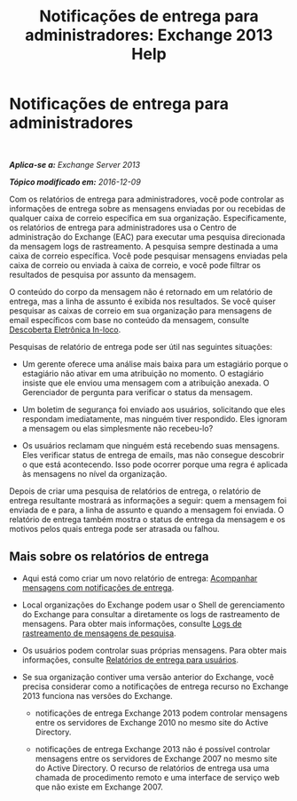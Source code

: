 ﻿---
title: 'Notificações de entrega para administradores: Exchange 2013 Help'
TOCTitle: Notificações de entrega para administradores
ms:assetid: d98623d3-e0b7-4cb9-93fb-6351b4a06137
ms:mtpsurl: https://technet.microsoft.com/pt-br/library/JJ919241(v=EXCHG.150)
ms:contentKeyID: 51407920
ms.date: 05/22/2018
mtps_version: v=EXCHG.150
ms.translationtype: MT
---

# Notificações de entrega para administradores

 

_**Aplica-se a:** Exchange Server 2013_

_**Tópico modificado em:** 2016-12-09_

Com os relatórios de entrega para administradores, você pode controlar as informações de entrega sobre as mensagens enviadas por ou recebidas de qualquer caixa de correio específica em sua organização. Especificamente, os relatórios de entrega para administradores usa o Centro de administração do Exchange (EAC) para executar uma pesquisa direcionada da mensagem logs de rastreamento. A pesquisa sempre destinada a uma caixa de correio específica. Você pode pesquisar mensagens enviadas pela caixa de correio ou enviada à caixa de correio, e você pode filtrar os resultados de pesquisa por assunto da mensagem.

O conteúdo do corpo da mensagem não é retornado em um relatório de entrega, mas a linha de assunto é exibida nos resultados. Se você quiser pesquisar as caixas de correio em sua organização para mensagens de email específicos com base no conteúdo da mensagem, consulte [Descoberta Eletrônica In-loco](in-place-ediscovery-exchange-2013-help.md).

Pesquisas de relatório de entrega pode ser útil nas seguintes situações:

  - Um gerente oferece uma análise mais baixa para um estagiário porque o estagiário não ativar em uma atribuição no momento. O estagiário insiste que ele enviou uma mensagem com a atribuição anexada. O Gerenciador de pergunta para verificar o status da mensagem.

  - Um boletim de segurança foi enviado aos usuários, solicitando que eles respondam imediatamente, mas ninguém tiver respondido. Eles ignoram a mensagem ou elas simplesmente não recebeu-lo?

  - Os usuários reclamam que ninguém está recebendo suas mensagens. Eles verificar status de entrega de emails, mas não consegue descobrir o que está acontecendo. Isso pode ocorrer porque uma regra é aplicada às mensagens no nível da organização.

Depois de criar uma pesquisa de relatórios de entrega, o relatório de entrega resultante mostrará as informações a seguir: quem a mensagem foi enviada de e para, a linha de assunto e quando a mensagem foi enviada. O relatório de entrega também mostra o status de entrega da mensagem e os motivos pelos quais entrega pode ser atrasada ou falhou.

## Mais sobre os relatórios de entrega

  - Aqui está como criar um novo relatório de entrega: [Acompanhar mensagens com notificações de entrega](track-messages-with-delivery-reports-exchange-2013-help.md).

  - Local organizações do Exchange podem usar o Shell de gerenciamento do Exchange para consultar a diretamente os logs de rastreamento de mensagens. Para obter mais informações, consulte [Logs de rastreamento de mensagens de pesquisa](search-message-tracking-logs-exchange-2013-help.md).

  - Os usuários podem controlar suas próprias mensagens. Para obter mais informações, consulte [Relatórios de entrega para usuários](https://go.microsoft.com/fwlink/?linkid=279920).

  - Se sua organização contiver uma versão anterior do Exchange, você precisa considerar como a notificações de entrega recurso no Exchange 2013 funciona nas versões do Exchange.
    
      - notificações de entrega Exchange 2013 podem controlar mensagens entre os servidores de Exchange 2010 no mesmo site do Active Directory.
    
      - notificações de entrega Exchange 2013 não é possível controlar mensagens entre os servidores de Exchange 2007 no mesmo site do Active Directory. O recurso de relatórios de entrega usa uma chamada de procedimento remoto e uma interface de serviço web que não existe em Exchange 2007.

